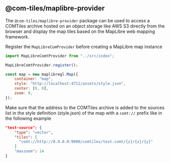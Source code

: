 ## @com-tiles/maplibre-provider

The `@com-tiles/maplibre-provider` package can be used to access a COMTiles archive hosted on an object storage like AWS S3 directly from the browser 
and display the map tiles based on the MapLibre web mapping framework.

Register the `MapLibreComProvider` before creating a MapLibre map instance
````js
import MapLibreComtProvider from "../src/index";

MapLibreComtProvider.register();

const map = new maplibregl.Map({
    container: "map",
    style: "http://localhost:4711/assets/style.json",
    center: [0, 0],
    zoom: 0,
});
````

Make sure that the address to the COMTiles archive is added to the sources list in the style definition (style.json) of the map
with a `comt://` prefix like in the following example
````json
"test-source": {
    "type": "vector",
    "tiles": [
      "comt://http://0.0.0.0:9000/comtiles/test.comt/{z}/{x}/{y}"
    ]
    "maxzoom": 14
}
````